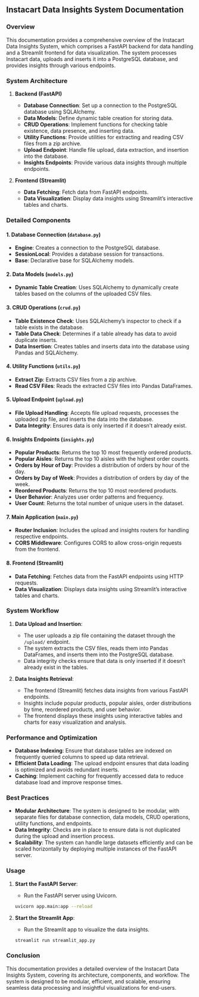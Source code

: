 ## Instacart Data Insights System Documentation

### Overview
This documentation provides a comprehensive overview of the Instacart Data Insights System, which comprises a FastAPI backend for data handling and a Streamlit frontend for data visualization. The system processes Instacart data, uploads and inserts it into a PostgreSQL database, and provides insights through various endpoints.

### System Architecture

1. **Backend (FastAPI)**
   - **Database Connection**: Set up a connection to the PostgreSQL database using SQLAlchemy.
   - **Data Models**: Define dynamic table creation for storing data.
   - **CRUD Operations**: Implement functions for checking table existence, data presence, and inserting data.
   - **Utility Functions**: Provide utilities for extracting and reading CSV files from a zip archive.
   - **Upload Endpoint**: Handle file upload, data extraction, and insertion into the database.
   - **Insights Endpoints**: Provide various data insights through multiple endpoints.

2. **Frontend (Streamlit)**
   - **Data Fetching**: Fetch data from FastAPI endpoints.
   - **Data Visualization**: Display data insights using Streamlit’s interactive tables and charts.

### Detailed Components

#### 1. Database Connection (`database.py`)
- **Engine**: Creates a connection to the PostgreSQL database.
- **SessionLocal**: Provides a database session for transactions.
- **Base**: Declarative base for SQLAlchemy models.

#### 2. Data Models (`models.py`)
- **Dynamic Table Creation**: Uses SQLAlchemy to dynamically create tables based on the columns of the uploaded CSV files.

#### 3. CRUD Operations (`crud.py`)
- **Table Existence Check**: Uses SQLAlchemy’s inspector to check if a table exists in the database.
- **Table Data Check**: Determines if a table already has data to avoid duplicate inserts.
- **Data Insertion**: Creates tables and inserts data into the database using Pandas and SQLAlchemy.

#### 4. Utility Functions (`utils.py`)
- **Extract Zip**: Extracts CSV files from a zip archive.
- **Read CSV Files**: Reads the extracted CSV files into Pandas DataFrames.

#### 5. Upload Endpoint (`upload.py`)
- **File Upload Handling**: Accepts file upload requests, processes the uploaded zip file, and inserts the data into the database.
- **Data Integrity**: Ensures data is only inserted if it doesn’t already exist.

#### 6. Insights Endpoints (`insights.py`)
- **Popular Products**: Returns the top 10 most frequently ordered products.
- **Popular Aisles**: Returns the top 10 aisles with the highest order counts.
- **Orders by Hour of Day**: Provides a distribution of orders by hour of the day.
- **Orders by Day of Week**: Provides a distribution of orders by day of the week.
- **Reordered Products**: Returns the top 10 most reordered products.
- **User Behavior**: Analyzes user order patterns and frequency.
- **User Count**: Returns the total number of unique users in the dataset.

#### 7. Main Application (`main.py`)
- **Router Inclusion**: Includes the upload and insights routers for handling respective endpoints.
- **CORS Middleware**: Configures CORS to allow cross-origin requests from the frontend.

#### 8. Frontend (Streamlit)
- **Data Fetching**: Fetches data from the FastAPI endpoints using HTTP requests.
- **Data Visualization**: Displays data insights using Streamlit’s interactive tables and charts.

### System Workflow

1. **Data Upload and Insertion**:
   - The user uploads a zip file containing the dataset through the `/upload/` endpoint.
   - The system extracts the CSV files, reads them into Pandas DataFrames, and inserts them into the PostgreSQL database.
   - Data integrity checks ensure that data is only inserted if it doesn’t already exist in the tables.

2. **Data Insights Retrieval**:
   - The frontend (Streamlit) fetches data insights from various FastAPI endpoints.
   - Insights include popular products, popular aisles, order distributions by time, reordered products, and user behavior.
   - The frontend displays these insights using interactive tables and charts for easy visualization and analysis.

### Performance and Optimization

- **Database Indexing**: Ensure that database tables are indexed on frequently queried columns to speed up data retrieval.
- **Efficient Data Loading**: The upload endpoint ensures that data loading is optimized and avoids redundant inserts.
- **Caching**: Implement caching for frequently accessed data to reduce database load and improve response times.

### Best Practices

- **Modular Architecture**: The system is designed to be modular, with separate files for database connection, data models, CRUD operations, utility functions, and endpoints.
- **Data Integrity**: Checks are in place to ensure data is not duplicated during the upload and insertion process.
- **Scalability**: The system can handle large datasets efficiently and can be scaled horizontally by deploying multiple instances of the FastAPI server.

### Usage

1. **Start the FastAPI Server**:
   - Run the FastAPI server using Uvicorn.
   ```sh
   uvicorn app.main:app --reload
   ```

2. **Start the Streamlit App**:
   - Run the Streamlit app to visualize the data insights.
   ```sh
   streamlit run streamlit_app.py
   ```

### Conclusion

This documentation provides a detailed overview of the Instacart Data Insights System, covering its architecture, components, and workflow. The system is designed to be modular, efficient, and scalable, ensuring seamless data processing and insightful visualizations for end-users.
